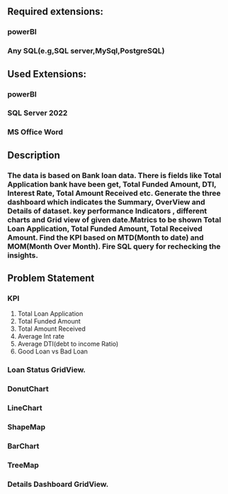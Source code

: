## Required extensions:
### powerBI
### Any SQL(e.g,SQL server,MySql,PostgreSQL)

## Used Extensions:
### powerBI
### SQL Server 2022
### MS Office Word

## Description
### The data is based on Bank loan data. There is fields like Total Application bank have been get, Total Funded Amount, DTI, Interest Rate, Total Amount Received etc. Generate the three dashboard which indicates the Summary, OverView and Details of dataset. key performance Indicators , different charts and Grid view of given date.Matrics to be shown Total Loan Application, Total Funded Amount, Total Received Amount. Find the KPI based on MTD(Month to date) and MOM(Month Over Month). Fire SQL query for rechecking the insights.  

## Problem Statement
### KPI
1. Total Loan Application
2. Total Funded Amount
3. Total Amount Received
4. Average Int rate
5. Average DTI(debt to income Ratio)
6. Good Loan vs Bad Loan

### Loan Status GridView.
### DonutChart
### LineChart
### ShapeMap
### BarChart
### TreeMap
### Details Dashboard GridView. 
